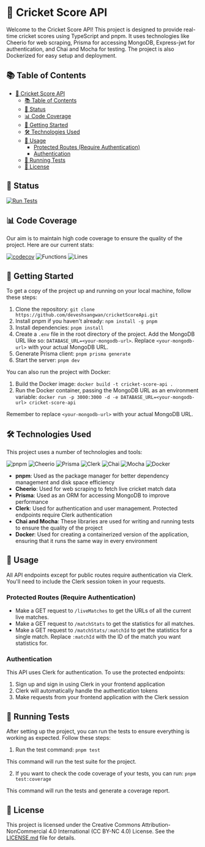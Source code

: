 # 🏏 Cricket Score API

Welcome to the Cricket Score API! This project is designed to provide real-time cricket scores using TypeScript and pnpm. It uses technologies like Cheerio for web scraping, Prisma for accessing MongoDB, Express-jwt for authentication, and Chai and Mocha for testing. The project is also Dockerized for easy setup and deployment.

## 📚 Table of Contents

- [🏏 Cricket Score API](#-cricket-score-api)
  - [📚 Table of Contents](#-table-of-contents)
  - [🚀 Status](#-status)
  - [📊 Code Coverage](#-code-coverage)
  - [🚀 Getting Started](#-getting-started)
  - [🛠️ Technologies Used](#️-technologies-used)
  - [📝 Usage](#-usage)
    - [Protected Routes (Require Authentication)](#protected-routes-require-authentication)
    - [Authentication](#authentication)
  - [🧪 Running Tests](#-running-tests)
  - [📜 License](#-license)

## 🚀 Status

[![Run Tests](https://github.com/deveshsangwan/cricketScoreApi/actions/workflows/test.yml/badge.svg)](https://github.com/deveshsangwan/cricketScoreApi/actions/workflows/test.yml)

## 📊 Code Coverage

Our aim is to maintain high code coverage to ensure the quality of the project. Here are our current stats:

[![codecov](https://codecov.io/gh/deveshsangwan/cricketScoreApi/graph/badge.svg?token=A3JMLLNTG4)](https://codecov.io/gh/deveshsangwan/cricketScoreApi)
![Functions](https://img.shields.io/badge/functions-100%25-brightgreen.svg?style=flat)
![Lines](https://img.shields.io/badge/lines-95.6%25-brightgreen.svg?style=flat)

## 🚀 Getting Started

To get a copy of the project up and running on your local machine, follow these steps:

1. Clone the repository: `git clone https://github.com/deveshsangwan/cricketScoreApi.git`
2. Install pnpm if you haven't already: `npm install -g pnpm`
3. Install dependencies: `pnpm install`
4. Create a `.env` file in the root directory of the project. Add the MongoDB URL like so: `DATABASE_URL=<your-mongodb-url>`. Replace `<your-mongodb-url>` with your actual MongoDB URL.
5. Generate Prisma client: `pnpm prisma generate`
6. Start the server: `pnpm dev`

You can also run the project with Docker:

1. Build the Docker image: `docker build -t cricket-score-api .`
2. Run the Docker container, passing the MongoDB URL as an environment variable: `docker run -p 3000:3000 -d -e DATABASE_URL=<your-mongodb-url> cricket-score-api`

Remember to replace `<your-mongodb-url>` with your actual MongoDB URL.


## 🛠️ Technologies Used

This project uses a number of technologies and tools:

![pnpm](https://img.shields.io/badge/pnpm-F69220?style=for-the-badge&logo=pnpm&logoColor=white)
![Cheerio](https://img.shields.io/badge/Cheerio-E85A4F?style=for-the-badge&logo=javascript&logoColor=white)
![Prisma](https://img.shields.io/badge/Prisma-2D3748?style=for-the-badge&logo=prisma&logoColor=white)
![Clerk](https://img.shields.io/badge/Clerk-6C47FF?style=for-the-badge&logo=clerk&logoColor=white)
![Chai](https://img.shields.io/badge/Chai-A30701?style=for-the-badge&logo=chai&logoColor=white)
![Mocha](https://img.shields.io/badge/Mocha-8D6748?style=for-the-badge&logo=mocha&logoColor=white)
![Docker](https://img.shields.io/badge/Docker-2496ED?style=for-the-badge&logo=docker&logoColor=white)

- **pnpm**: Used as the package manager for better dependency management and disk space efficiency
- **Cheerio**: Used for web scraping to fetch live cricket match data
- **Prisma**: Used as an ORM for accessing MongoDB to improve performance
- **Clerk**: Used for authentication and user management. Protected endpoints require Clerk authentication
- **Chai and Mocha**: These libraries are used for writing and running tests to ensure the quality of the project
- **Docker**: Used for creating a containerized version of the application, ensuring that it runs the same way in every environment

## 📝 Usage

All API endpoints except for public routes require authentication via Clerk. You'll need to include the Clerk session token in your requests.

### Protected Routes (Require Authentication)
- Make a GET request to `/liveMatches` to get the URLs of all the current live matches.
- Make a GET request to `/matchStats` to get the statistics for all matches.
- Make a GET request to `/matchStats/:matchId` to get the statistics for a single match. Replace `:matchId` with the ID of the match you want statistics for.

### Authentication
This API uses Clerk for authentication. To use the protected endpoints:

1. Sign up and sign in using Clerk in your frontend application
2. Clerk will automatically handle the authentication tokens
3. Make requests from your frontend application with the Clerk session

## 🧪 Running Tests

After setting up the project, you can run the tests to ensure everything is working as expected. Follow these steps:

1. Run the test command: `pnpm test`

This command will run the test suite for the project.

2. If you want to check the code coverage of your tests, you can run: `pnpm test:coverage`

This command will run the tests and generate a coverage report.

## 📜 License

This project is licensed under the Creative Commons Attribution-NonCommercial 4.0 International (CC BY-NC 4.0) License. See the [LICENSE.md](LICENSE.md) file for details.